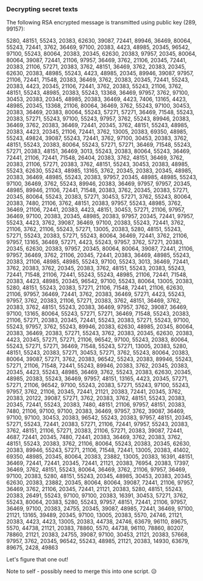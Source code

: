 ### Decrypting secret texts

The following RSA encrypted message is transmitted using public key (289, 99157): 

5280, 48151, 55243, 20383, 62630, 39087, 72441, 89946, 36469, 80064, 55243,
72441, 3762, 36469, 97100, 20383, 4423, 48985, 20345, 96542, 97100, 55243,
80064, 20383, 20345, 62630, 20383, 97957, 20345, 80064, 80064, 39087, 72441,
21106, 97957, 36469, 3762, 21106, 20345, 72441, 20383, 21106, 57271, 20383,
3762, 48151, 36469, 3762, 20383, 20345, 62630, 20383, 48985, 55243, 4423,
48985, 20345, 89946, 39087, 97957, 21106, 72441, 71548, 20383, 36469, 3762,
20383, 20345, 72441, 55243, 20383, 4423, 20345, 21106, 72441, 3762, 20383,
55243, 21106, 3762, 48151, 55243, 48985, 20383, 55243, 13368, 36469, 97957,
3762, 97100, 30453, 20383, 20345, 48985, 20383, 36469, 4423, 7406, 13165,
4423, 48985, 20345, 13368, 21106, 80064, 36469, 3762, 55243, 97100, 30453,
20383, 36469, 20383, 80064, 55243, 57271, 57271, 36469, 71548, 55243, 20383,
57271, 55243, 97100, 55243, 97957, 3762, 55243, 89946, 20383, 36469, 3762,
20383, 36469, 72441, 20345, 3762, 48151, 55243, 48985, 20383, 4423, 20345,
21106, 72441, 3762, 13005, 20383, 69350, 48985, 55243, 49824, 39087, 55243,
72441, 3762, 97100, 30453, 20383, 3762, 48151, 55243, 20383, 80064, 55243,
57271, 57271, 36469, 71548, 55243, 57271, 20383, 48151, 36469, 3013, 55243,
20383, 80064, 55243, 36469, 72441, 21106, 72441, 71548, 26404, 20383, 3762,
48151, 36469, 3762, 20383, 21106, 57271, 20383, 3762, 48151, 55243, 30453,
20383, 48985, 55243, 62630, 55243, 48985, 13165, 3762, 20345, 20383, 20345,
48985, 20383, 36469, 48985, 55243, 20383, 97957, 20345, 48985, 48985, 55243,
97100, 36469, 3762, 55243, 89946, 20383, 36469, 97957, 97957, 20345, 48985,
89946, 21106, 72441, 71548, 20383, 3762, 20345, 20383, 57271, 20345, 80064,
55243, 20383, 57271, 30453, 57271, 3762, 55243, 80064, 20383, 7480, 21106,
3762, 48151, 20383, 97957, 55243, 48985, 3762, 36469, 21106, 72441, 20383,
4423, 48151, 30453, 57271, 21106, 97957, 36469, 97100, 20383, 20345, 48985,
20383, 97957, 20345, 72441, 97957, 55243, 4423, 3762, 39087, 36469, 97100,
20383, 55243, 72441, 3762, 21106, 3762, 21106, 55243, 57271, 13005, 20383,
5280, 48151, 55243, 57271, 55243, 20383, 57271, 55243, 80064, 36469, 72441,
3762, 21106, 97957, 13165, 36469, 57271, 4423, 55243, 97957, 3762, 57271,
20383, 20345, 62630, 20383, 97957, 20345, 80064, 80064, 39087, 72441, 21106,
97957, 36469, 3762, 21106, 20345, 72441, 20383, 36469, 48985, 55243, 20383,
21106, 48985, 48985, 55243, 97100, 55243, 3013, 36469, 72441, 3762, 20383,
3762, 20345, 20383, 3762, 48151, 55243, 20383, 55243, 72441, 71548, 21106,
72441, 55243, 55243, 48985, 21106, 72441, 71548, 20383, 4423, 48985, 20345,
96542, 97100, 55243, 80064, 13005, 20383, 5280, 48151, 55243, 20383, 57271,
21106, 71548, 72441, 21106, 62630, 21106, 97957, 36469, 72441, 3762, 20383,
36469, 57271, 4423, 55243, 97957, 3762, 20383, 21106, 57271, 20383, 3762,
48151, 36469, 3762, 20383, 3762, 48151, 55243, 20383, 36469, 97957, 3762,
39087, 36469, 97100, 13165, 80064, 55243, 57271, 57271, 36469, 71548, 55243,
20383, 21106, 57271, 20383, 20345, 72441, 55243, 20383, 57271, 55243, 97100,
55243, 97957, 3762, 55243, 89946, 20383, 62630, 48985, 20345, 80064, 20383,
36469, 20383, 57271, 55243, 3762, 20383, 20345, 62630, 20383, 4423, 20345,
57271, 57271, 21106, 96542, 97100, 55243, 20383, 80064, 55243, 57271, 57271,
36469, 71548, 55243, 57271, 13005, 20383, 5280, 48151, 55243, 20383, 57271,
30453, 57271, 3762, 55243, 80064, 20383, 80064, 39087, 57271, 3762, 20383,
96542, 55243, 20383, 89946, 55243, 57271, 21106, 71548, 72441, 55243, 89946,
20383, 3762, 20345, 20383, 20345, 4423, 55243, 48985, 36469, 3762, 55243,
20383, 62630, 20345, 48985, 20383, 55243, 36469, 97957, 48151, 13165, 4423,
20345, 57271, 57271, 21106, 96542, 97100, 55243, 20383, 57271, 55243, 97100,
55243, 97957, 3762, 21106, 20345, 72441, 21121, 20383, 72441, 20345, 3762,
20383, 20122, 39087, 57271, 3762, 20383, 3762, 48151, 55243, 20383, 20345,
72441, 55243, 20383, 7480, 48151, 21106, 97957, 48151, 20383, 7480, 21106,
97100, 97100, 20383, 36469, 97957, 3762, 39087, 36469, 97100, 97100, 30453,
20383, 96542, 55243, 20383, 97957, 48151, 20345, 57271, 55243, 72441, 20383,
57271, 21106, 72441, 97957, 55243, 20383, 3762, 48151, 21106, 57271, 20383,
21106, 57271, 20383, 39087, 72441, 4687, 72441, 20345, 7480, 72441, 20383,
36469, 3762, 20383, 3762, 48151, 55243, 20383, 3762, 21106, 80064, 55243,
20383, 20345, 62630, 20383, 89946, 55243, 57271, 21106, 71548, 72441, 13005,
20383, 41402, 69350, 48985, 20345, 80064, 20383, 23882, 13005, 20383, 16391,
48151, 36469, 72441, 72441, 20345, 72441, 21121, 20383, 76954, 20383, 17397,
36469, 3762, 48151, 55243, 80064, 36469, 3762, 21106, 97957, 36469, 97100,
20383, 5280, 48151, 55243, 20345, 48985, 30453, 20383, 20345, 62630, 20383,
23882, 20345, 80064, 80064, 39087, 72441, 21106, 97957, 36469, 3762, 21106,
20345, 72441, 21121, 20383, 5280, 48151, 55243, 20383, 26491, 55243, 97100,
97100, 20383, 16391, 30453, 57271, 3762, 55243, 80064, 20383, 5280, 55243,
97957, 48151, 72441, 21106, 97957, 36469, 97100, 20383, 24755, 20345, 39087,
48985, 72441, 36469, 97100, 21121, 13165, 39489, 20345, 97100, 13005, 20383,
5570, 24746, 21121, 20383, 4423, 4423, 13005, 20383, 44738, 24746, 63679,
96110, 89675, 5570, 44738, 21121, 20383, 78860, 5570, 44738, 96110, 78860,
80207, 78860, 21121, 20383, 24755, 39087, 97100, 30453, 21121, 20383, 57668,
97957, 3762, 20345, 96542, 55243, 48985, 21121, 20383, 14930, 63679, 89675,
2428, 49863

Let's figure that one out!

Note to self  - possibly need to merge this into one script. :disappointed_relieved:
